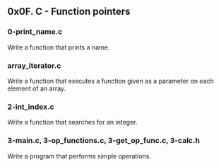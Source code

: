 ## 0x0F. C - Function pointers

### 0-print_name.c

Write a function that prints a name.

### array_iterator.c

Write a function that executes a function given as a parameter on each element of an array.

### 2-int_index.c

Write a function that searches for an integer.

### 3-main.c, 3-op_functions.c, 3-get_op_func.c, 3-calc.h

Write a program that performs simple operations.


